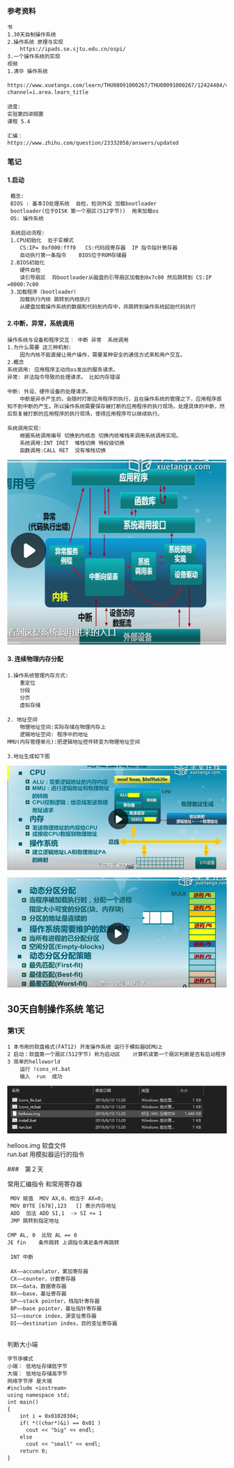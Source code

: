 ### 参考资料

```
书
1.30天自制操作系统
2.操作系统 原理与实现
	https://ipads.se.sjtu.edu.cn/ospi/
3.一个操作系统的实现
视频
1.清华 操作系统 
	https://www.xuetangx.com/learn/THU08091000267/THU08091000267/12424484/video/23272428?channel=i.area.learn_title
	
进度:
实验第四讲搁置 
课程 5.4

汇编：
https://www.zhihu.com/question/23332058/answers/updated
```

### 笔记

#### 1.启动

```
 概念:
 BIOS : 基本IO处理系统  自检，检测外设 加载bootloader
 bootloader(位于DISK 第一个扇区(512字节))  用来加载os
 OS: 操作系统   
 
 系统启动流程:
 1.CPU初始化  处于实模式
 	CS:IP= 0xf000:fff0   CS:代码段寄存器  IP 指令指针寄存器  
 	自动执行第一条指令    BIOS位于ROM存储器
 2.BIOS初始化  
 	硬件自检	
 	读引导扇区  将bootloader从磁盘的引导扇区加载到0x7c00 然后跳转到 CS:IP =0000:7c00 
 3.加载程序（bootloader） 
 	加载执行内核 跳转到内核执行
 	从硬盘加载操作系统的数据和代码到内存中，并跳转到操作系统起始代码执行
```

#### 2.中断，异常，系统调用

```
操作系统与设备和程序交互： 中断 异常  系统调用
1.为什么需要 这三种机制:
	因为内核不能直接让用户操作，需要某种安全的通信方式来和用户交互。
2.概念
系统调用: 应用程序主动向os发出的服务请求。
异常: 非法指令导致的处理请求。 比如内存错误

中断: 外设、硬件设备的处理请求。
	中断是异步产生的，会随时打断应用程序的执行，且在操作系统的管理之下，应用程序感知不到中断的产生。所以操作系统需要保存被打断的应用程序的执行现场，处理具体的中断，然后恢复被打断的应用程序的执行现场，使得应用程序可以继续执行。 
	
系统调用实现:
	根据系统调用编号 切换到内核态 切换内核堆栈来调用系统调用实现。
	系统调用:INT IRET  堆栈切换 特权级切换
	函数调用:CALL RET  没有堆栈切换
```

![image-20240928142356057](操作系统.assets/image-20240928142356057.png)

#### 3. 连续物理内存分配

```
1.操作系统管理内存方式:
    重定位
    分段
    分页
    虚拟存储

2. 地址空间
    物理地址空间:实际存储在物理内存上
    逻辑地址空间: 程序中的地址
MMU(内存管理单元):把逻辑地址控件转变为物理地址空间

3.地址生成如下图
```

![image-20241104152457805](操作系统.assets/image-20241104152457805.png)

![image-20241104154514450](操作系统.assets/image-20241104154514450.png)





## 30天自制操作系统 笔记

### 第1天

```
1 本书用的软盘格式(FAT12) 开发操作系统 运行于模拟器QEMU上
2 启动：软盘第一个扇区(512字节) 称为启动区    计算机读第一个扇区判断是否有启动程序
3 简单的helloworld 
	运行 !cons_nt.bat
	输入	run  成功
```

![image-20231213142449162](操作系统.assets/image-20231213142449162.png)

helloos.img 软盘文件  
run.bat 用模拟器运行的指令



###　第２天

常用汇编指令 和常用寄存器

```
 MOV 赋值  MOV AX,0，相当于 AX=0;
 MOV BYTE [678],123   [] 表示内存地址
 ADD  加法 ADD SI,1  -> SI += 1
 JMP 跳转到指定地址
 
CMP AL, 0  比较 AL == 0
JE fin    条件跳转 上调指令满足条件再跳转

 INT 中断
 
 AX——accumulator，累加寄存器
 CX——counter，计数寄存器
 DX——data，数据寄存器
 BX——base，基址寄存器
 SP——stack pointer，栈指针寄存器
 BP——base pointer，基址指针寄存器
 SI——source index，源变址寄存器
 DI——destination index，目的变址寄存器
 
```





判断大小端

```
字节序模式 
小端： 低地址存储低字节
大端： 低地址存储高字节
网络字节序 是大端
#include <iostream>
using namespace std;
int main()
{
	int i = 0x01020304;
	if( *((char*)&i) == 0x01 )
	  cout << "big" << endl;
	else
	  cout << "small" << endl;
	return 0;
}
```
